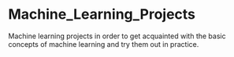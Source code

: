 # Machine_Learning_Projects
Machine learning projects in order to get acquainted with the basic concepts of machine learning and try them out in practice.
